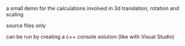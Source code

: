 a small demo for the calculations involved in 3d translation, rotation and scaling

source files only

can be run by creating a c++ console solution (like with Visual Studio)